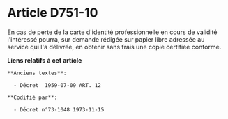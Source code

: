 # Article D751-10

En cas de perte de la carte d'identité professionnelle en cours de validité l'intéressé pourra, sur demande rédigée sur
papier libre adressée au service qui l'a délivrée, en obtenir sans frais une copie certifiée conforme.

**Liens relatifs à cet article**

	**Anciens textes**:

	  - Décret  1959-07-09 ART. 12

	**Codifié par**:

	  - Décret n°73-1048 1973-11-15
